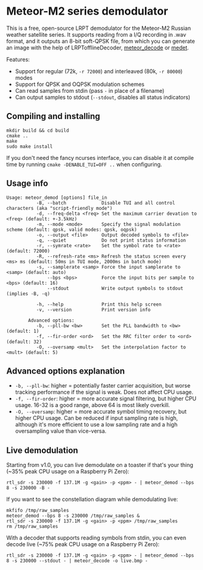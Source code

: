 Meteor-M2 series demodulator
============================

This is a free, open-source LRPT demodulator for the Meteor-M2 Russian weather
satellite series. It supports reading from a I/Q recording in .wav format,
and it outputs an 8-bit soft-QPSK file, from which you can generate an image
with the help of LRPTofflineDecoder,
[meteor\_decode](https://github.com/dbdexter-dev/meteor_decode) or
[medet](https://github.com/artlav/meteor_decoder).

Features:
- Support for regular (72k, `-r 72000`) and interleaved (80k, `-r 80000`) modes
- Support for QPSK and OQPSK modulation schemes
- Can read samples from stdin (pass `-` in place of a filename)
- Can output samples to stdout (`--stdout`, disables all status indicators)


Compiling and installing
------------------------

```
mkdir build && cd build
cmake ..
make
sudo make install
```

If you don't need the fancy ncurses interface, you can disable it at compile
time by running `cmake -DENABLE_TUI=OFF ..` when configuring.


Usage info
----------
```
Usage: meteor_demod [options] file_in
           -B, --batch             Disable TUI and all control characters (aka "script-friendly mode")
           -d, --freq-delta <freq> Set the maximum carrier devation to <freq> (default: +-3.5kHz)
           -m, --mode <mode>       Specify the signal modulation scheme (default: qpsk, valid modes: qpsk, oqpsk)
           -o, --output <file>     Output decoded symbols to <file>
           -q, --quiet             Do not print status information
           -r, --symrate <rate>    Set the symbol rate to <rate> (default: 72000)
           -R, --refresh-rate <ms> Refresh the status screen every <ms> ms (default: 50ms in TUI mode, 2000ms in batch mode)
           -s, --samplerate <samp> Force the input samplerate to <samp> (default: auto)
               --bps <bps>         Force the input bits per sample to <bps> (default: 16)
               --stdout            Write output symbols to stdout (implies -B, -q)

           -h, --help              Print this help screen
           -v, --version           Print version info

        Advanced options:
           -b, --pll-bw <bw>       Set the PLL bandwidth to <bw> (default: 1)
           -f, --fir-order <ord>   Set the RRC filter order to <ord> (default: 32)
           -O, --oversamp <mult>   Set the interpolation factor to <mult> (default: 5)
```

Advanced options explanation
----------------------------

- `-b, --pll-bw`: higher = potentially faster carrier acquisition, but worse
  tracking performance if the signal is weak. Does not affect CPU usage.
- `-f, --fir-order`: higher = more accurate signal filtering, but higher CPU usage.
  16-32 is a good range, above 64 is most likely overkill.
- `-O, --oversamp`: higher = more accurate symbol timing recovery, but higher
  CPU usage. Can be reduced if input sampling rate is high, although it's
  more efficient to use a low sampling rate and a high oversampling value than
  vice-versa.


Live demodulation
-----------------
Starting from v1.0, you can live demodulate on a toaster if that's your thing
(~35% peak CPU usage on a Raspberry Pi Zero):

```
rtl_sdr -s 230000 -f 137.1M -g <gain> -p <ppm> - | meteor_demod --bps 8 -s 230000 -B -
```

If you want to see the constellation diagram while demodulating live:

```
mkfifo /tmp/raw_samples
meteor_demod --bps 8 -s 230000 /tmp/raw_samples &
rtl_sdr -s 230000 -f 137.1M -g <gain> -p <ppm> /tmp/raw_samples
rm /tmp/raw_samples
```

With a decoder that supports reading symbols from stdin, you can even decode live
(~75% peak CPU usage on a Raspberry Pi Zero):

```
rtl_sdr -s 230000 -f 137.1M -g <gain> -p <ppm> - | meteor_demod --bps 8 -s 230000 --stdout - | meteor_decode -o live.bmp -
```
